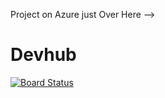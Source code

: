 Project on Azure just Over Here --> 
# Devhub

[![Board Status](https://dev.azure.com/fabianoCarregas/cb7c50ae-e86a-49ae-9e20-8abe3fccac13/13847e92-f4cd-4ecb-a942-2e64dd95e095/_apis/work/boardbadge/ec4153b1-2d86-4737-aedb-ea59b57042a4?columnOptions=1)](https://dev.azure.com/fabianoCarregas/cb7c50ae-e86a-49ae-9e20-8abe3fccac13/_boards/board/t/13847e92-f4cd-4ecb-a942-2e64dd95e095/Microsoft.EpicCategory/)
